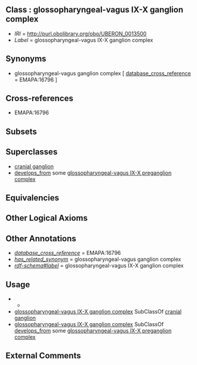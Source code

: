 
## Class : glossopharyngeal-vagus IX-X ganglion complex

 * *IRI* = http://purl.obolibrary.org/obo/UBERON_0013500
 * *Label* = glossopharyngeal-vagus IX-X ganglion complex

## Synonyms

 * glossopharyngeal-vagus ganglion complex [ [database_cross_reference](../../ef/oboInOwl#hasDbXref.md) = EMAPA:16796 ]

## Cross-references

 * EMAPA:16796

## Subsets


## Superclasses

 * [cranial ganglion](../../UBERON/14/UBERON_0001714.md)
 * [develops_from](../../RO/02/RO_0002202.md) some [glossopharyngeal-vagus IX-X preganglion complex](../../UBERON/99/UBERON_0013499.md)

## Equivalencies


## Other Logical Axioms


## Other Annotations

 * *[database_cross_reference](../../ef/oboInOwl#hasDbXref.md)* = EMAPA:16796
 * *[has_related_synonym](../../ym/oboInOwl#hasRelatedSynonym.md)* = glossopharyngeal-vagus ganglion complex
 * *[rdf-schema#label](../../el/rdf-schema#label.md)* = glossopharyngeal-vagus IX-X ganglion complex

## Usage

 * -
 * [glossopharyngeal-vagus IX-X ganglion complex](../../UBERON/00/UBERON_0013500.md) SubClassOf [cranial ganglion](../../UBERON/14/UBERON_0001714.md)
 * [glossopharyngeal-vagus IX-X ganglion complex](../../UBERON/00/UBERON_0013500.md) SubClassOf [develops_from](../../RO/02/RO_0002202.md) some [glossopharyngeal-vagus IX-X preganglion complex](../../UBERON/99/UBERON_0013499.md)

## External Comments

